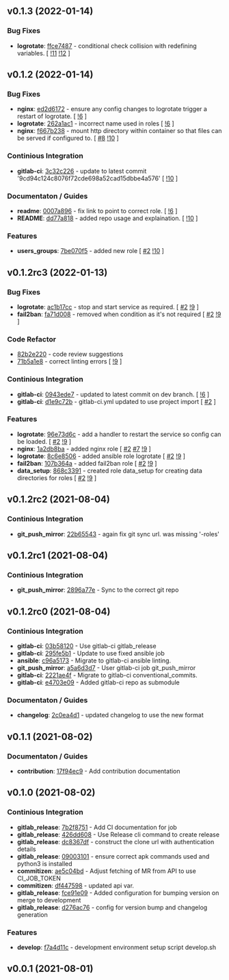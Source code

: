 ## v0.1.3 (2022-01-14)

### Bug Fixes

- **logrotate**: [ffce7487](https://gitlab.com/nofusscomputing/projects/ansible-roles/-/commit/ffce7487c90dbcec232f0634737439dc9862ff2e) - conditional check collision with redefining variables. [ [!11](https://gitlab.com/nofusscomputing/projects/ansible-roles/-/merge_requests/11) [!12](https://gitlab.com/nofusscomputing/projects/ansible-roles/-/merge_requests/12) ]

## v0.1.2 (2022-01-14)

### Bug Fixes

- **nginx**: [ed2d6172](https://gitlab.com/nofusscomputing/projects/ansible-roles/-/commit/ed2d6172c77d4c9b5662d4b59bef8469d5eed534) - ensure any config changes to logrotate trigger a restart of logrotate. [ [!6](https://gitlab.com/nofusscomputing/projects/ansible-roles/-/merge_requests/6) ]
- **logrotate**: [262a1ac1](https://gitlab.com/nofusscomputing/projects/ansible-roles/-/commit/262a1ac19d878dc40134dbe364fa62c6d186b1fd) - incorrect name used in roles [ [!6](https://gitlab.com/nofusscomputing/projects/ansible-roles/-/merge_requests/6) ]
- **nginx**: [f667b238](https://gitlab.com/nofusscomputing/projects/ansible-roles/-/commit/f667b2384240d5d3dbadec3b8c7d8f913bf264f2) - mount http directory within container so that files can be served if configured to. [ [#8](https://gitlab.com/nofusscomputing/projects/ansible-roles/-/issues/8) [!10](https://gitlab.com/nofusscomputing/projects/ansible-roles/-/merge_requests/10) ]

### Continious Integration

- **gitlab-ci**: [3c32c226](https://gitlab.com/nofusscomputing/projects/ansible-roles/-/commit/3c32c226d307ccf399421939d6d15655f4a81683) - update to latest commit '9cd94c124c8076f72cde698a52cad15dbbe4a576' [ [!10](https://gitlab.com/nofusscomputing/projects/ansible-roles/-/merge_requests/10) ]

### Documentaton / Guides

- **readme**: [0007a896](https://gitlab.com/nofusscomputing/projects/ansible-roles/-/commit/0007a896cc7f88e6df9f3931d7c925a8419395ec) - fix link to point to correct role. [ [!6](https://gitlab.com/nofusscomputing/projects/ansible-roles/-/merge_requests/6) ]
- **README**: [dd77a818](https://gitlab.com/nofusscomputing/projects/ansible-roles/-/commit/dd77a818675c6f3a1dcc059f1149e67a34f0be15) - added repo usage and explaination. [ [!10](https://gitlab.com/nofusscomputing/projects/ansible-roles/-/merge_requests/10) ]

### Features

- **users_groups**: [7be070f5](https://gitlab.com/nofusscomputing/projects/ansible-roles/-/commit/7be070f52e9114b960c0ebcecdc17ecf82b2f7ef) - added new role [ [#2](https://gitlab.com/nofusscomputing/projects/ansible-roles/-/issues/2) [!10](https://gitlab.com/nofusscomputing/projects/ansible-roles/-/merge_requests/10) ]

## v0.1.2rc3 (2022-01-13)

### Bug Fixes

- **logrotate**: [ac1b17cc](https://gitlab.com/nofusscomputing/infrastructure/ansible-roles/-/commit/ac1b17cc64127db3c27681417a595f1a0cd73576) - stop and start service as required. [ [#2](https://gitlab.com/nofusscomputing/infrastructure/ansible-roles/-/issues/2) [!9](https://gitlab.com/nofusscomputing/infrastructure/ansible-roles/-/merge_requests/9) ]
- **fail2ban**: [fa71d008](https://gitlab.com/nofusscomputing/infrastructure/ansible-roles/-/commit/fa71d00858e09d18716ca545d2c1d9dc5d4888da) - removed when condition as it's not required [ [#2](https://gitlab.com/nofusscomputing/infrastructure/ansible-roles/-/issues/2) [!9](https://gitlab.com/nofusscomputing/infrastructure/ansible-roles/-/merge_requests/9) ]

### Code Refactor

- [82b2e220](https://gitlab.com/nofusscomputing/infrastructure/ansible-roles/-/commit/82b2e22017d0fca05ac1ea83a3f551f01ed78a53) - code review suggestions
- [71b5a1e8](https://gitlab.com/nofusscomputing/infrastructure/ansible-roles/-/commit/71b5a1e822253b51dd99578130ec86f7e0b238d6) - correct linting errors [ [!9](https://gitlab.com/nofusscomputing/infrastructure/ansible-roles/-/merge_requests/9) ]

### Continious Integration

- **gitlab-ci**: [0943ede7](https://gitlab.com/nofusscomputing/infrastructure/ansible-roles/-/commit/0943ede7e6fd1ef7184808c92f303b1433ccee03) - updated to latest commit on dev branch. [ [!6](https://gitlab.com/nofusscomputing/infrastructure/ansible-roles/-/merge_requests/6) ]
- **gitlab-ci**: [d1e9c72b](https://gitlab.com/nofusscomputing/infrastructure/ansible-roles/-/commit/d1e9c72b8e56172182b199a2210dc6ac614bc4dd) - gitlab-ci.yml updated to use project import [ [#2](https://gitlab.com/nofusscomputing/infrastructure/ansible-roles/-/issues/2) ]

### Features

- **logrotate**: [96e73d6c](https://gitlab.com/nofusscomputing/infrastructure/ansible-roles/-/commit/96e73d6c28bf1a806592f9ddaef1c304a066a631) - add a handler to restart the service so config can be loaded. [ [#2](https://gitlab.com/nofusscomputing/infrastructure/ansible-roles/-/issues/2) [!9](https://gitlab.com/nofusscomputing/infrastructure/ansible-roles/-/merge_requests/9) ]
- **nginx**: [1a2db8ba](https://gitlab.com/nofusscomputing/infrastructure/ansible-roles/-/commit/1a2db8bab4cdd10953b4943135c87d83ec741765) - added nginx role [ [#2](https://gitlab.com/nofusscomputing/infrastructure/ansible-roles/-/issues/2) [#7](https://gitlab.com/nofusscomputing/infrastructure/ansible-roles/-/issues/7) [!9](https://gitlab.com/nofusscomputing/infrastructure/ansible-roles/-/merge_requests/9) ]
- **logrotate**: [8c6e8506](https://gitlab.com/nofusscomputing/infrastructure/ansible-roles/-/commit/8c6e8506534e5c6b1801e2580fe0d098c7a77430) - added ansible role logrotate [ [#2](https://gitlab.com/nofusscomputing/infrastructure/ansible-roles/-/issues/2) [!9](https://gitlab.com/nofusscomputing/infrastructure/ansible-roles/-/merge_requests/9) ]
- **fail2ban**: [107b364a](https://gitlab.com/nofusscomputing/infrastructure/ansible-roles/-/commit/107b364a7990454ff5118abc711523609215e0b1) - added fail2ban role [ [#2](https://gitlab.com/nofusscomputing/infrastructure/ansible-roles/-/issues/2) [!9](https://gitlab.com/nofusscomputing/infrastructure/ansible-roles/-/merge_requests/9) ]
- **data_setup**: [868c3391](https://gitlab.com/nofusscomputing/infrastructure/ansible-roles/-/commit/868c33917b84a1f991a67be0c35fd4399ce69ae8) - created role data_setup for creating data directories for roles [ [#2](https://gitlab.com/nofusscomputing/infrastructure/ansible-roles/-/issues/2) [!9](https://gitlab.com/nofusscomputing/infrastructure/ansible-roles/-/merge_requests/9) ]

## v0.1.2rc2 (2021-08-04)

### Continious Integration

- **git_push_mirror**: [22b65543](https://gitlab.com/nofusscomputing/infrastructure/ansible-roles/-/commit/22b65543a6024e46dc9db6e9783322795b0414b7) - again fix git sync url. was missing '-roles'

## v0.1.2rc1 (2021-08-04)

### Continious Integration

- **git_push_mirror**: [2896a77e](https://gitlab.com/nofusscomputing/infrastructure/ansible-roles/-/commit/2896a77ee6f93da1e19b52c1a997c1e033e58ab7) - Sync to the correct git repo

## v0.1.2rc0 (2021-08-04)

### Continious Integration

- **gitlab-ci**: [03b58120](https://gitlab.com/nofusscomputing/infrastructure/ansible-roles/-/commit/03b5812077136bc720b95b72dc8d6c0bbe3726d7) - Use gitlab-ci gitlab_release
- **gitlab-ci**: [295fe5b1](https://gitlab.com/nofusscomputing/infrastructure/ansible-roles/-/commit/295fe5b1dbf0923b4e456440ee88acacaaa8d8b3) - Update to use fixed ansible job
- **ansible**: [c96a5173](https://gitlab.com/nofusscomputing/infrastructure/ansible-roles/-/commit/c96a517316a1c391abb17d8e376f16f3c0b6f48b) - Migrate to gitlab-ci ansible linting.
- **git_push_mirror**: [a5a6d3d7](https://gitlab.com/nofusscomputing/infrastructure/ansible-roles/-/commit/a5a6d3d71e7112a195925f6f1ee79ec1ee40fda6) - User gitlab-ci job git_push_mirror
- **gitlab-ci**: [2221ae4f](https://gitlab.com/nofusscomputing/infrastructure/ansible-roles/-/commit/2221ae4f22233008421356efa0eb55a596e64b86) - Migrate to gitlab-ci conventional_commits.
- **gitlab-ci**: [e4703e09](https://gitlab.com/nofusscomputing/infrastructure/ansible-roles/-/commit/e4703e09a30a5945a186965f39940b548929b037) - Added gitlab-ci repo as submodule

### Documentaton / Guides

- **changelog**: [2c0ea4d1](https://gitlab.com/nofusscomputing/infrastructure/ansible-roles/-/commit/2c0ea4d1ba6e2da59cfb15dc2e61cfb237412d66) - updated changelog to use the new format

## v0.1.1 (2021-08-02)

### Documentaton / Guides

- **contribution**: [17f94ec9](https://gitlab.com/nofusscomputing/infrastructure/ansible-roles/-/commit/17f94ec9bb415596f162c88c814a037fae21e8d3) - Add contribution documentation

## v0.1.0 (2021-08-02)

### Continious Integration

- **gitlab_release**: [7b2f8751](https://gitlab.com/nofusscomputing/infrastructure/ansible-roles/-/commit/7b2f875185fddaeda0553f8efba3ab6140d69608) - Add CI documentation for job
- **gitlab_release**: [426dd608](https://gitlab.com/nofusscomputing/infrastructure/ansible-roles/-/commit/426dd608690a9992c5ab45077edbd773396d23f3) - Use Release cli command to create release
- **gitlab_release**: [dc8367df](https://gitlab.com/nofusscomputing/infrastructure/ansible-roles/-/commit/dc8367df586ce1b3304566c41b07e2ee2b95374d) - construct the clone url with authentication details
- **gitlab_release**: [09003101](https://gitlab.com/nofusscomputing/infrastructure/ansible-roles/-/commit/09003101b86a45fa700b1e969b229d605aeef274) - ensure correct apk commands used and python3 is installed
- **commitizen**: [ae5c04bd](https://gitlab.com/nofusscomputing/infrastructure/ansible-roles/-/commit/ae5c04bd1ad0d32a3e4ca8e3e680ccf9f178fbf5) - Adjust fetching of MR from API to use CI_JOB_TOKEN
- **commitizen**: [df447598](https://gitlab.com/nofusscomputing/infrastructure/ansible-roles/-/commit/df44759893f930468e48d21f30b669433718be07) - updated api var.
- **gitlab_release**: [fce91e09](https://gitlab.com/nofusscomputing/infrastructure/ansible-roles/-/commit/fce91e098431e5cf7656aab8da72d464d1da8fab) - Added configuration for bumping version on merge to development
- **gitlab_release**: [d276ac76](https://gitlab.com/nofusscomputing/infrastructure/ansible-roles/-/commit/d276ac76560722ce2a67f81041d00eaf5cd87175) - config for version bump and changelog generation

### Features

- **develop**: [f7a4d11c](https://gitlab.com/nofusscomputing/infrastructure/ansible-roles/-/commit/f7a4d11c81e6e2e99ce19dc1392aee566192107e) - development environment setup script develop.sh

## v0.0.1 (2021-08-01)
